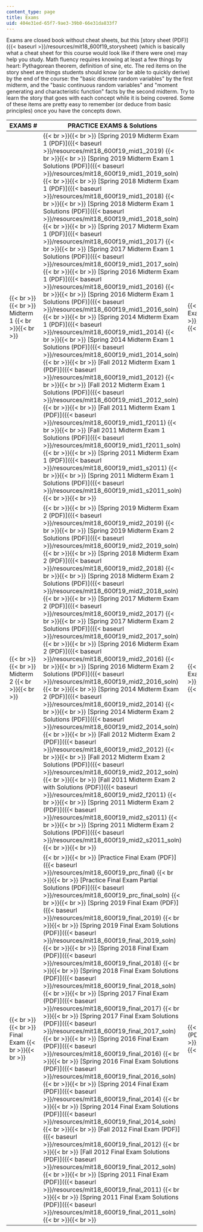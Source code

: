 ```yaml
---
content_type: page
title: Exams
uid: 404e31ed-65f7-9ae3-39b0-66e31da833f7
---
```


Exams are closed book without cheat sheets, but this [story sheet (PDF)]({{< baseurl >}}/resources/mit18_600f19_storysheet) (which is basically what a cheat sheet for this course would look like if there were one) may help you study. Math fluency requires knowing at least a few things by heart: Pythagorean theorem, definition of sine, etc. The red items on the story sheet are things students should know (or be able to quickly derive) by the end of the course: the "basic discrete random variables" by the first midterm, and the "basic continuous random variables" and "moment generating and characteristic function" facts by the second midterm. Try to learn the story that goes with each concept while it is being covered. Some of these items are pretty easy to remember (or deduce from basic principles) once you have the concepts down.

| EXAMS # | PRACTICE EXAMS & Solutions | EXAMS | SOLUTIONS |
| --- | --- | --- | --- |
|  {{< br >}}{{< br >}} Midterm 1 {{< br >}}{{< br >}}  |  {{< br >}}{{< br >}} [Spring 2019 Midterm Exam 1 (PDF)]({{< baseurl >}}/resources/mit18_600f19_mid1_2019) {{< br >}}{{< br >}} [Spring 2019 Midterm Exam 1 Solutions (PDF)]({{< baseurl >}}/resources/mit18_600f19_mid1_2019_soln) {{< br >}}{{< br >}} [Spring 2018 Midterm Exam 1 (PDF)]({{< baseurl >}}/resources/mit18_600f19_mid1_2018) {{< br >}}{{< br >}} [Spring 2018 Midterm Exam 1 Solutions (PDF)]({{< baseurl >}}/resources/mit18_600f19_mid1_2018_soln) {{< br >}}{{< br >}} [Spring 2017 Midterm Exam 1 (PDF)]({{< baseurl >}}/resources/mit18_600f19_mid1_2017) {{< br >}}{{< br >}} [Spring 2017 Midterm Exam 1 Solutions (PDF)]({{< baseurl >}}/resources/mit18_600f19_mid1_2017_soln) {{< br >}}{{< br >}} [Spring 2016 Midterm Exam 1 (PDF)]({{< baseurl >}}/resources/mit18_600f19_mid1_2016) {{< br >}}{{< br >}} [Spring 2016 Midterm Exam 1 Solutions (PDF)]({{< baseurl >}}/resources/mit18_600f19_mid1_2016_soln) {{< br >}}{{< br >}} [Spring 2014 Midterm Exam 1 (PDF)]({{< baseurl >}}/resources/mit18_600f19_mid1_2014) {{< br >}}{{< br >}} [Spring 2014 Midterm Exam 1 Solutions (PDF)]({{< baseurl >}}/resources/mit18_600f19_mid1_2014_soln) {{< br >}}{{< br >}} [Fall 2012 Midterm Exam 1 (PDF)]({{< baseurl >}}/resources/mit18_600f19_mid1_2012) {{< br >}}{{< br >}} [Fall 2012 Midterm Exam 1 Solutions (PDF)]({{< baseurl >}}/resources/mit18_600f19_mid1_2012_soln) {{< br >}}{{< br >}} [Fall 2011 Midterm Exam 1 (PDF)]({{< baseurl >}}/resources/mit18_600f19_mid1_f2011) {{< br >}}{{< br >}} [Fall 2011 Midterm Exam 1 Solutions (PDF)]({{< baseurl >}}/resources/mit18_600f19_mid1_f2011_soln) {{< br >}}{{< br >}} [Spring 2011 Midterm Exam 1 (PDF)]({{< baseurl >}}/resources/mit18_600f19_mid1_s2011) {{< br >}}{{< br >}} [Spring 2011 Midterm Exam 1 Solutions (PDF)]({{< baseurl >}}/resources/mit18_600f19_mid1_s2011_soln) {{< br >}}{{< br >}}  |  {{< br >}}{{< br >}} [Fall 2019 Midterm Exam 1 (PDF)]({{< baseurl >}}/resources/mit18_600f19_midterm1) {{< br >}}{{< br >}}  |  {{< br >}}{{< br >}} [Fall 2019 Midterm Exam 1 Solutions (PDF)]({{< baseurl >}}/resources/mit18_600f19_midterm1_soln) {{< br >}}{{< br >}}  |
|  {{< br >}}{{< br >}} Midterm 2 {{< br >}}{{< br >}}  |  {{< br >}}{{< br >}} [Spring 2019 Midterm Exam 2 (PDF)]({{< baseurl >}}/resources/mit18_600f19_mid2_2019) {{< br >}}{{< br >}} [Spring 2019 Midterm Exam 2 Solutions (PDF)]({{< baseurl >}}/resources/mit18_600f19_mid2_2019_soln) {{< br >}}{{< br >}} [Spring 2018 Midterm Exam 2 (PDF)]({{< baseurl >}}/resources/mit18_600f19_mid2_2018) {{< br >}}{{< br >}} [Spring 2018 Midterm Exam 2 Solutions (PDF)]({{< baseurl >}}/resources/mit18_600f19_mid2_2018_soln) {{< br >}}{{< br >}} [Spring 2017 Midterm Exam 2 (PDF)]({{< baseurl >}}/resources/mit18_600f19_mid2_2017) {{< br >}}{{< br >}} [Spring 2017 Midterm Exam 2 Solutions (PDF)]({{< baseurl >}}/resources/mit18_600f19_mid2_2017_soln) {{< br >}}{{< br >}} [Spring 2016 Midterm Exam 2 (PDF)]({{< baseurl >}}/resources/mit18_600f19_mid2_2016) {{< br >}}{{< br >}} [Spring 2016 Midterm Exam 2 Solutions (PDF)]({{< baseurl >}}/resources/mit18_600f19_mid2_2016_soln) {{< br >}}{{< br >}} [Spring 2014 Midterm Exam 2 (PDF)]({{< baseurl >}}/resources/mit18_600f19_mid2_2014) {{< br >}}{{< br >}} [Spring 2014 Midterm Exam 2 Solutions (PDF)]({{< baseurl >}}/resources/mit18_600f19_mid2_2014_soln) {{< br >}}{{< br >}} [Fall 2012 Midterm Exam 2 (PDF)]({{< baseurl >}}/resources/mit18_600f19_mid2_2012) {{< br >}}{{< br >}} [Fall 2012 Midterm Exam 2 Solutions (PDF)]({{< baseurl >}}/resources/mit18_600f19_mid2_2012_soln) {{< br >}}{{< br >}} [Fall 2011 Midterm Exam 2 with Solutions (PDF)]({{< baseurl >}}/resources/mit18_600f19_mid2_f2011) {{< br >}}{{< br >}} [Spring 2011 Midterm Exam 2 (PDF)]({{< baseurl >}}/resources/mit18_600f19_mid2_s2011) {{< br >}}{{< br >}} [Spring 2011 Midterm Exam 2 Solutions (PDF)]({{< baseurl >}}/resources/mit18_600f19_mid2_s2011_soln) {{< br >}}{{< br >}}  |  {{< br >}}{{< br >}} [Fall 2019 Midterm Exam 2 (PDF)]({{< baseurl >}}/resources/mit18_600f19_midterm2) {{< br >}}{{< br >}}  |  {{< br >}}{{< br >}} [Fall 2019 Midterm Exam 2 Solutions (PDF)]({{< baseurl >}}/resources/mit18_600f19_midterm2_soln) {{< br >}}{{< br >}}  |
|  {{< br >}}{{< br >}} Final Exam {{< br >}}{{< br >}}  |  {{< br >}}{{< br >}} [Practice Final Exam (PDF)]({{< baseurl >}}/resources/mit18_600f19_prc_final) {{< br >}}{{< br >}} [Practice Final Exam Partial Solutions (PDF)]({{< baseurl >}}/resources/mit18_600f19_prc_final_soln) {{< br >}}{{< br >}} [Spring 2019 Final Exam (PDF)]({{< baseurl >}}/resources/mit18_600f19_final_2019) {{< br >}}{{< br >}} [Spring 2019 Final Exam Solutions (PDF)]({{< baseurl >}}/resources/mit18_600f19_final_2019_soln) {{< br >}}{{< br >}} [Spring 2018 Final Exam (PDF)]({{< baseurl >}}/resources/mit18_600f19_final_2018) {{< br >}}{{< br >}} [Spring 2018 Final Exam Solutions (PDF)]({{< baseurl >}}/resources/mit18_600f19_final_2018_soln) {{< br >}}{{< br >}} [Spring 2017 Final Exam (PDF)]({{< baseurl >}}/resources/mit18_600f19_final_2017) {{< br >}}{{< br >}} [Spring 2017 Final Exam Solutions (PDF)]({{< baseurl >}}/resources/mit18_600f19_final_2017_soln) {{< br >}}{{< br >}} [Spring 2016 Final Exam (PDF)]({{< baseurl >}}/resources/mit18_600f19_final_2016) {{< br >}}{{< br >}} [Spring 2016 Final Exam Solutions (PDF)]({{< baseurl >}}/resources/mit18_600f19_final_2016_soln) {{< br >}}{{< br >}} [Spring 2014 Final Exam (PDF)]({{< baseurl >}}/resources/mit18_600f19_final_2014) {{< br >}}{{< br >}} [Spring 2014 Final Exam Solutions (PDF)]({{< baseurl >}}/resources/mit18_600f19_final_2014_soln) {{< br >}}{{< br >}} [Fall 2012 Final Exam (PDF)]({{< baseurl >}}/resources/mit18_600f19_final_2012) {{< br >}}{{< br >}} [Fall 2012 Final Exam Solutions (PDF)]({{< baseurl >}}/resources/mit18_600f19_final_2012_soln) {{< br >}}{{< br >}} [Spring 2011 Final Exam (PDF)]({{< baseurl >}}/resources/mit18_600f19_final_2011) {{< br >}}{{< br >}} [Spring 2011 Final Exam Solutions (PDF)]({{< baseurl >}}/resources/mit18_600f19_final_2011_soln) {{< br >}}{{< br >}}  |  {{< br >}}{{< br >}} [Fall 2019 Final Exam (PDF)]({{< baseurl >}}/resources/mit18_600f19_final_f2019) {{< br >}}{{< br >}}  |  {{< br >}}{{< br >}} [Fall 2019 Final Exam Solutions (PDF)]({{< baseurl >}}/resources/mit18_600f19_final_f2019_soln) {{< br >}}{{< br >}}